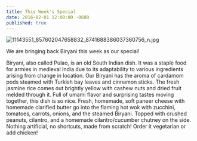 ```yaml
---
title: This Week's Special
date: 2016-02-01 12:00:00 -0600
published: true
---
```


![11143551_857602047658832_8741688386037360756_n.jpg]({{site.baseurl}}/media/11143551_857602047658832_8741688386037360756_n.jpg)

We are bringing back Biryani this week as our special!

Biryani, also called Pulao, is an old South Indian dish. It was a staple food
for armies in medieval India due to its adaptability to various ingredients
arising from change in location. Our Biryani has the aroma of cardamom pods
steamed with Turkish bay leaves and cinnamon sticks. The fresh jasmine rice
comes out brightly yellow with cashew nuts and dried fruit melded through it.
Full of umami flavor and surprising tastes moving together, this dish is so
nice. Fresh, homemade, soft paneer cheese with homemade clarified butter go
into the flaming hot wok with zucchini, tomatoes, carrots, onions, and the
steamed Biryani. Topped with crushed peanuts, cilantro, and a homemade
cilantro/cucumber chutney on the side. Nothing artificial, no shortcuts, made
from scratch! Order it vegetarian or add chicken!
